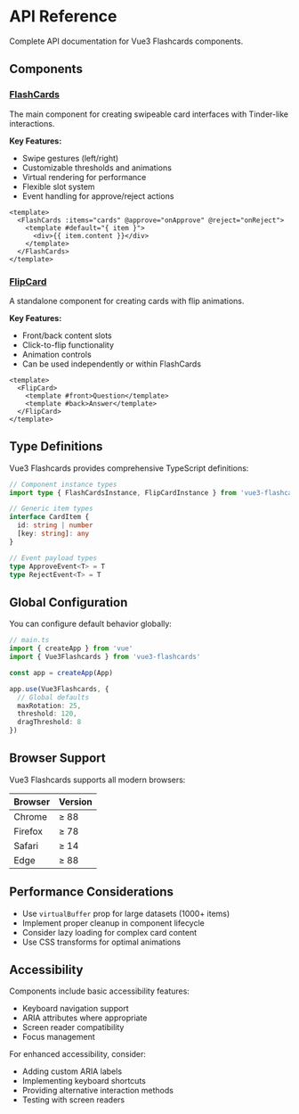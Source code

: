 # API Reference

Complete API documentation for Vue3 Flashcards components.

## Components

### [FlashCards](/api/flashcards)

The main component for creating swipeable card interfaces with Tinder-like interactions.

**Key Features:**
- Swipe gestures (left/right)
- Customizable thresholds and animations  
- Virtual rendering for performance
- Flexible slot system
- Event handling for approve/reject actions

```vue
<template>
  <FlashCards :items="cards" @approve="onApprove" @reject="onReject">
    <template #default="{ item }">
      <div>{{ item.content }}</div>
    </template>
  </FlashCards>
</template>
```

### [FlipCard](/api/flipcard)

A standalone component for creating cards with flip animations.

**Key Features:**
- Front/back content slots
- Click-to-flip functionality
- Animation controls
- Can be used independently or within FlashCards

```vue
<template>
  <FlipCard>
    <template #front>Question</template>
    <template #back>Answer</template>
  </FlipCard>
</template>
```

## Type Definitions

Vue3 Flashcards provides comprehensive TypeScript definitions:

```typescript
// Component instance types
import type { FlashCardsInstance, FlipCardInstance } from 'vue3-flashcards'

// Generic item types
interface CardItem {
  id: string | number
  [key: string]: any
}

// Event payload types
type ApproveEvent<T> = T
type RejectEvent<T> = T
```

## Global Configuration

You can configure default behavior globally:

```typescript
// main.ts
import { createApp } from 'vue'
import { Vue3Flashcards } from 'vue3-flashcards'

const app = createApp(App)

app.use(Vue3Flashcards, {
  // Global defaults
  maxRotation: 25,
  threshold: 120,
  dragThreshold: 8
})
```

## Browser Support

Vue3 Flashcards supports all modern browsers:

| Browser | Version |
|---------|---------|
| Chrome  | ≥ 88    |
| Firefox | ≥ 78    |
| Safari  | ≥ 14    |
| Edge    | ≥ 88    |

## Performance Considerations

- Use `virtualBuffer` prop for large datasets (1000+ items)
- Implement proper cleanup in component lifecycle
- Consider lazy loading for complex card content
- Use CSS transforms for optimal animations

## Accessibility

Components include basic accessibility features:

- Keyboard navigation support
- ARIA attributes where appropriate  
- Screen reader compatibility
- Focus management

For enhanced accessibility, consider:
- Adding custom ARIA labels
- Implementing keyboard shortcuts
- Providing alternative interaction methods
- Testing with screen readers